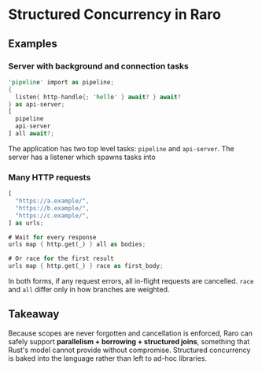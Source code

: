 # Structured Concurrency in Raro

## Examples

### Server with background and connection tasks

```rust
'pipeline' import as pipeline;
{
  listen{ http-handle{; 'hello' } await? } await?
} as api-server;
[
  pipeline
  api-server
] all await?;
```

The application has two top level tasks: `pipeline` and `api-server`. The server has a listener which spawns tasks into 

### Many HTTP requests

```rust
[
  "https://a.example/",
  "https://b.example/",
  "https://c.example/",
] as urls;

# Wait for every response
urls map { http.get(_) } all as bodies;

# Or race for the first result
urls map { http.get(_) } race as first_body;
```

In both forms, if any request errors, all in-flight requests are cancelled.
`race` and `all` differ only in how branches are weighted.

## Takeaway

Because scopes are never forgotten and cancellation is enforced, Raro can safely
support **parallelism + borrowing + structured joins**, something that Rust's
model cannot provide without compromise. Structured concurrency is baked into
the language rather than left to ad-hoc libraries.
